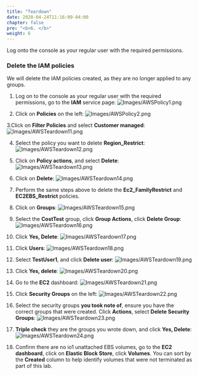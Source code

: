 ```yaml
---
title: "Teardown"
date: 2020-04-24T11:16:09-04:00
chapter: false
pre: "<b>6. </b>"
weight: 6
---
```


Log onto the console as your regular user with the required permissions.

### Delete the IAM policies
We will delete the IAM policies created, as they are no longer applied to any groups.

1. Log on to the console as your regular user with the required permissions, go to the **IAM** service page:
![Images/AWSPolicy1.png](/Cost/200_2_Cost_and_Usage_Governance/Images/AWSPolicy1.png)

2. Click on **Policies** on the left:
![Images/AWSPolicy2.png](/Cost/200_2_Cost_and_Usage_Governance/Images/AWSPolicy2.png)

3.Click on **Filter Policies** and select **Customer managed**:
![Images/AWSTeardown11.png](/Cost/200_2_Cost_and_Usage_Governance/Images/AWSTeardown11.png)

4. Select the policy you want to delete **Region_Restrict**:
![Images/AWSTeardown12.png](/Cost/200_2_Cost_and_Usage_Governance/Images/AWSTeardown12.png)

5. Click on **Policy actions**, and select **Delete**:
![Images/AWSTeardown13.png](/Cost/200_2_Cost_and_Usage_Governance/Images/AWSTeardown13.png)

6. Click on **Delete**:
![Images/AWSTeardown14.png](/Cost/200_2_Cost_and_Usage_Governance/Images/AWSTeardown14.png)

7. Perform the same steps above to delete the **Ec2_FamilyRestrict** and **EC2EBS_Restrict** policies.

8. Click on **Groups**:
![Images/AWSTeardown15.png](/Cost/200_2_Cost_and_Usage_Governance/Images/AWSTeardown15.png)

9. Select the **CostTest** group, click **Group Actions**, click **Delete Group**:
![Images/AWSTeardown16.png](/Cost/200_2_Cost_and_Usage_Governance/Images/AWSTeardown16.png)

10. Click **Yes, Delete**:
![Images/AWSTeardown17.png](/Cost/200_2_Cost_and_Usage_Governance/Images/AWSTeardown17.png)

11. Click **Users**:
![Images/AWSTeardown18.png](/Cost/200_2_Cost_and_Usage_Governance/Images/AWSTeardown18.png)

12. Select **TestUser1**, and click **Delete user**:
![Images/AWSTeardown19.png](/Cost/200_2_Cost_and_Usage_Governance/Images/AWSTeardown19.png)

13. Click **Yes, delete**:
![Images/AWSTeardown20.png](/Cost/200_2_Cost_and_Usage_Governance/Images/AWSTeardown20.png)

14. Go to the **EC2** dashboard:
![Images/AWSTeardown21.png](/Cost/200_2_Cost_and_Usage_Governance/Images/AWSTeardown21.png)

15. Click **Security Groups** on the left:
![Images/AWSTeardown22.png](/Cost/200_2_Cost_and_Usage_Governance/Images/AWSTeardown22.png)

16. Select the security groups **you took note of**, ensure you have the correct groups that were created. Click **Actions**, select **Delete Security Groups**:
![Images/AWSTeardown23.png](/Cost/200_2_Cost_and_Usage_Governance/Images/AWSTeardown23.png)

17. **Triple check** they are the groups you wrote down, and click **Yes, Delete**:
![Images/AWSTeardown24.png](/Cost/200_2_Cost_and_Usage_Governance/Images/AWSTeardown24.png)

18. Confirm there are no io1 unattached EBS volumes, go to the **EC2 dashboard**, click on **Elastic Block Store**, click **Volumes**. You can sort by the **Created** column to help identify volumes that were not terminated as part of this lab.
